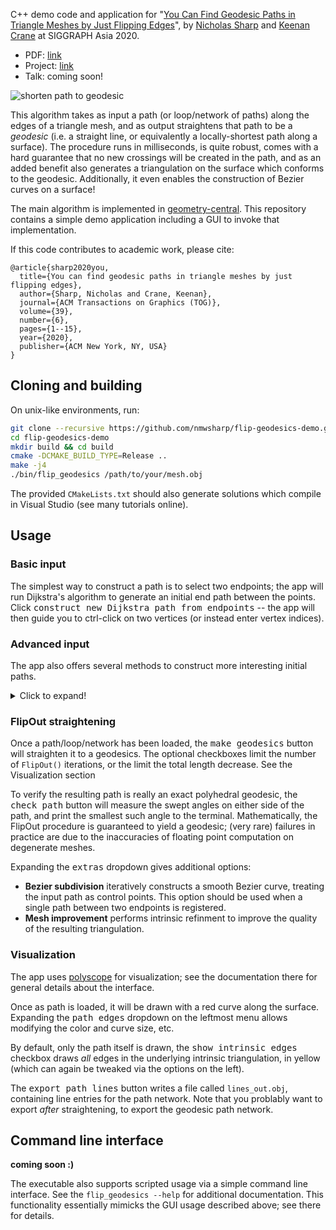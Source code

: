 C++ demo code and application for "[You Can Find Geodesic Paths in Triangle Meshes by Just Flipping Edges](https://nmwsharp.com/research/flip-geodesics/)", by [Nicholas Sharp](https://nmwsharp.com/) and [Keenan Crane](http://keenan.is/here) at SIGGRAPH Asia 2020.

- PDF: [link](https://nmwsharp.com/media/papers/flip-geodesics/flip_geodesics.pdf)
- Project: [link](https://nmwsharp.com/research/flip-geodesics/)
- Talk: coming soon!

![shorten path to geodesic](https://raw.githubusercontent.com/nmwsharp/flip-geodesics-demo/master/media/make_geodesic.jpg)

This algorithm takes as input a path (or loop/network of paths) along the edges of a triangle mesh, and as output straightens that path to be a _geodesic_ (i.e. a straight line, or equivalently a locally-shortest path along a surface). The procedure runs in milliseconds, is quite robust, comes with a hard guarantee that no new crossings will be created in the path, and as an added benefit also generates a triangulation on the surface which conforms to the geodesic. Additionally, it even enables the construction of Bezier curves on a surface! 

The main algorithm is implemented in [geometry-central](http://geometry-central.net/). This repository contains a simple demo application including a GUI to invoke that implementation.

If this code contributes to academic work, please cite:

```
@article{sharp2020you,
  title={You can find geodesic paths in triangle meshes by just flipping edges},
  author={Sharp, Nicholas and Crane, Keenan},
  journal={ACM Transactions on Graphics (TOG)},
  volume={39},
  number={6},
  pages={1--15},
  year={2020},
  publisher={ACM New York, NY, USA}
}
```

## Cloning and building

On unix-like environments, run:
```sh
git clone --recursive https://github.com/nmwsharp/flip-geodesics-demo.git
cd flip-geodesics-demo
mkdir build && cd build
cmake -DCMAKE_BUILD_TYPE=Release ..
make -j4
./bin/flip_geodesics /path/to/your/mesh.obj
```

The provided `CMakeLists.txt` should also generate solutions which compile in Visual Studio (see many tutorials online).

## Usage

### Basic input

The simplest way to construct a path is to select two endpoints; the app will run Dijkstra's algorithm to generate an initial end path between the points. Click  <kbd>construct new Dijkstra path from endpoints</kbd> -- the app will then guide you to ctrl-click on two vertices (or instead enter vertex indices).

### Advanced input

The app also offers several methods to construct more interesting initial paths.

<details>
  <summary>Click to expand!</summary>

#### Fancy paths

This method allows you to manually construct more interesting paths along the surface beyond just Dijkstra paths between endpoints. Open the menu via the  <kbd>construct fancy path</kbd> dropdown.

  You can input a path by selecting a sequential list of points on the surface. Once some sequence of points has been added, selecting  <kbd>new path from these points</kbd> will run Dijkstra's algorithm between each consecutive pair of points in the list to create the initial path. The  <kbd>push vertex</kbd> button adds a point to the sequence, while  <kbd>pop vertex</kbd> removes the most recent point.

  Checking  <kbd>created closed path</kbd> will connect the first and last points of the path to form a closed loop. Checking  <kbd>mark interior vertices</kbd> will pin the curve to the selected vertex list during shortening.

#### Speciality loaders

Additionally, several loaders are included for other possible file formats. These interfaces are a bit ad-hoc, but are included to hopefully facilitate your own experiments and testing!

-  <kbd>load edge set</kbd> Create a path by specifying a list of collection of edges which make up the path. Loads from a file in the current directory called `path_edges.txt`, where each line contains two, space-separated 0-indexed vertex indices which are the endpoints of some edge in the path.  Additionally, if `marked_vertices.txt` is present it should hold one vertex index per line, which will be pinned during straightening.
-  <kbd>load line list obj</kbd>  Create a path network from [line elements](https://en.wikipedia.org/wiki/Wavefront_.obj_file#Line_elements) in an .obj file. Loads from the same file as the initial input to the program, which must be an .obj file. The line indices in this file must correspond to mesh vertex indices.
-  <kbd>load Dijkstra list</kbd> Create a path network from one or more Dijkstra paths between vertices. Loads from a file in the current directory called `path_pairs.txt`, where each line contains two, space-separated 0-indexed vertex indices which are the endpoints of the path. If this file has many lines, a network will be created. 
-  <kbd>load UV cut</kbd>  Create a path network from cuts (aka discontinuities aka island boundaries) in a UV map. Loads from the same file as the initial input to the program, which must be an .obj file with UVs specified.
-  <kbd>load seg cut</kbd> Create a path network from the boundary of a per-face segmentation. Loads from a plaintext file in the current directory called `cut.seg`, where each line corresponds gives an integer segmentation ID for a face.

</details>

### FlipOut straightening

Once a path/loop/network has been loaded, the  <kbd>make geodesics</kbd> button will straighten it to a geodesics. The optional checkboxes limit the number of `FlipOut()` iterations, or the limit the total length decrease. See the Visualization section 

To verify the resulting path is really an exact polyhedral geodesic, the <kbd>check path</kbd> button will measure the swept angles on either side of the path, and print the smallest such angle to the terminal. Mathematically, the FlipOut procedure is guaranteed to yield a geodesic; (very rare) failures in practice are due to the inaccuracies of floating point computation on degenerate meshes.

Expanding the  <kbd>extras</kbd> dropdown gives additional options:

- **Bezier subdivision** iteratively constructs a smooth Bezier curve, treating the input path as control points. This option should be used when a single path between two endpoints is registered.
- **Mesh improvement** performs intrinsic refinment to improve the quality of the resulting triangulation.

### Visualization

The app uses [polyscope](http://polyscope.run/) for visualization; see the documentation there for general details about the interface.

Once as path is loaded, it will be drawn with a red curve along the surface. Expanding the <kbd>path edges</kbd> dropdown on the leftmost menu allows modifying the color and curve size, etc.

By default, only the path itself is drawn, the  <kbd>show intrinsic edges</kbd> checkbox draws _all_ edges in the underlying intrinsic triangulation, in yellow (which can again be tweaked via the options on the left).

The  <kbd>export path lines</kbd> button writes a file called `lines_out.obj`, containing line entries for the path network. Note that you problably want to export _after_ straightening, to export the geodesic path network.

## Command line interface

**coming soon :)**

The executable also supports scripted usage via a simple command line interface. See the `flip_geodesics --help` for additional documentation. This functionality essentially mimicks the GUI usage described above; see there for details.
